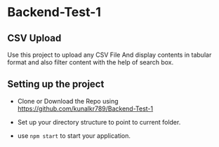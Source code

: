 # Backend-Test-1
## CSV Upload
Use this project to upload any CSV File And display contents in tabular format and also filter content with the help of search box.

## Setting up the project
* Clone or Download the Repo using https://github.com/kunalkr789/Backend-Test-1

* Set up your directory structure to point to current folder.

* use `npm start` to start your application.
